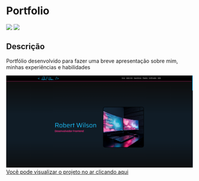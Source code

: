 # Portfolio

<div style="display: inline_block">
  <img src="https://img.shields.io/badge/React.js-navy?logo=react"/>
  <img src="https://img.shields.io/badge/Typescript-gray?logo=typescript"/>
</div>

## Descrição

<p>Portfólio desenvolvido para fazer uma breve apresentação sobre mim, minhas experiências e habilidades</p>
  <img src="https://github.com/robwilstocco/portfolio/blob/main/public/demo.png"/>
<a href="https://pokedex-ten-murex-28.vercel.app/">Você pode visualizar o projeto no ar clicando aqui</a>
